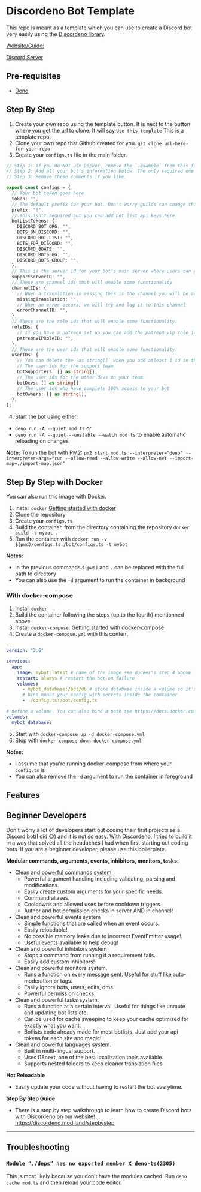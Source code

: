 # Discordeno Bot Template

This repo is meant as a template which you can use to create a Discord bot very
easily using the [Discordeno library](https://github.com/discordeno/discordeno).

[Website/Guide:](https://discordeno.mod.land/)

[Discord Server](https://discord.com/invite/5vBgXk3UcZ)

## Pre-requisites

- [Deno](https://deno.land)

## Step By Step

1. Create your own repo using the template button. It is next to the button
   where you get the url to clone. It will say `Use this template` This is a
   template repo.
2. Clone your own repo that Github created for you.
   `git clone url-here-for-your-repo`
3. Create your `configs.ts` file in the main folder.

```ts
// Step 1: If you do NOT use Docker, remove the `.example` from this file name so it is called `configs.ts` or copy the contents of the `configs.example.ts` file into a new `configs.ts` file. Docker will require this file.
// Step 2: Add all your bot's information below. The only required one is token and prefix. NOTE: As long as `.gitignore` file is ignoring configs.ts your configurations will be kept private!
// Step 3: Remove these comments if you like.

export const configs = {
  // Your bot token goes here
  token: "",
  // The default prefix for your bot. Don't worry guilds can change this later.
  prefix: "!",
  // This isn't required but you can add bot list api keys here.
  botListTokens: {
    DISCORD_BOT_ORG: "",
    BOTS_ON_DISCORD: "",
    DISCORD_BOT_LIST: "",
    BOTS_FOR_DISCORD: "",
    DISCORD_BOATS: "",
    DISCORD_BOTS_GG: "",
    DISCORD_BOTS_GROUP: "",
  },
  // This is the server id for your bot's main server where users can get help/support
  supportServerID: "",
  // These are channel ids that will enable some functionality
  channelIDs: {
    // When a translation is missing this is the channel you will be alerted in.
    missingTranslation: "",
    // When an error occurs, we will try and log it to this channel
    errorChannelID: "",
  },
  // These are the role ids that will enable some functionality.
  roleIDs: {
    // If you have a patreon set up you can add the patreon vip role id here.
    patreonVIPRoleID: "",
  },
  // These are the user ids that will enable some functionality.
  userIDs: {
    // You can delete the `as string[]` when you add atleast 1 id in them.
    // The user ids for the support team
    botSupporters: [] as string[],
    // The user ids for the other devs on your team
    botDevs: [] as string[],
    // The user ids who have complete 100% access to your bot
    botOwners: [] as string[],
  },
};
```

4. Start the bot using either:

* `deno run -A --quiet mod.ts` or
* `deno run -A --quiet --unstable --watch mod.ts` to enable automatic reloading on changes

**Note:** To run the bot with [PM2](https://github.com/Unitech/pm2):
`pm2 start mod.ts --interpreter="deno" --interpreter-args="run --allow-read --allow-write --allow-net --import-map=./import-map.json"`

## Step By Step with Docker

You can also run this image with Docker.

1. Install `docker`
   [Getting started with docker](https://docs.docker.com/get-started/)
2. Clone the repository
3. Create your `configs.ts`
4. Build the container, from the directory containing the repository
   `docker build -t mybot .`
5. Run the container with
   `docker run -v $(pwd)/configs.ts:/bot/configs.ts -t mybot`

**Notes:**

- In the previous commands `$(pwd)` and `.` can be replaced with the full path
  to directory
- You can also use the `-d` argument to run the container in background

### With docker-compose

1. Install `docker`
2. Build the container following the steps (up to the fourth) mentionned above
3. Install `docker-compose`.
   [Getting started with docker-compose](https://docs.docker.com/compose/gettingstarted/)
4. Create a `docker-compose.yml` with this content

```yml
---
version: "3.6"

services:
  app:
    image: mybot:latest # name of the image see docker's step 4 above
    restart: always # restart the bot on failure
    volumes:
      - mybot_database:/bot/db # store database inside a volume so it's persistent
      # bind mount your config with secrets inside the container
      - ./config.ts:/bot/config.ts

# define a volume. You can also bind a path see https://docs.docker.com/compose/compose-file/compose-file-v3/#volumes
volumes:
  mybot_database:
```

5. Start with `docker-compose up -d docker-compose.yml`
6. Stop with `docker-compose down docker-compose.yml`

**Notes:**

- I assume that you're running docker-compose from where your `config.ts` is
- You can also remove the `-d` argument to run the container in foreground

## Features

## Beginner Developers

Don't worry a lot of developers start out coding their first projects as a
Discord bot(I did 😉) and it is not so easy. With Discordeno, I tried to build it
in a way that solved all the headaches I had when first starting out coding
bots. If you are a beginner developer, please use this boilerplate.

**Modular commands, arguments, events, inhibitors, monitors, tasks.**

- Clean and powerful commands system
  - Powerful argument handling including validating, parsing and modifications.
  - Easily create custom arguments for your specific needs.
  - Command aliases.
  - Cooldowns and allowed uses before cooldown triggers.
  - Author and bot permission checks in server AND in channel!
- Clean and powerful events system
  - Simple functions that are called when an event occurs.
  - Easily reloadable!
  - No possible memory leaks due to incorrect EventEmitter usage!
  - Useful events available to help debug!
- Clean and powerful inhibitors system
  - Stops a command from running if a requirement fails.
  - Easily add custom inhibitors!
- Clean and powerful monitors system.
  - Runs a function on every message sent. Useful for stuff like auto-moderation
    or tags.
  - Easily ignore bots, users, edits, dms.
  - Powerful permission checks.
- Clean and powerful tasks system.
  - Runs a function at a certain interval. Useful for things like unmute and
    updating bot lists etc.
  - Can be used for cache sweeping to keep your cache optimized for exactly what
    you want.
  - Botlists code already made for most botlists. Just add your api tokens for
    each site and magic!
- Clean and powerful languages system.
  - Built in multi-lingual support.
  - Uses i18next, one of the best localization tools available.
  - Supports nested folders to keep cleaner translation files

**Hot Reloadable**

- Easily update your code without having to restart the bot everytime.

**Step By Step Guide**

- There is a step by step walkthrough to learn how to create Discord bots with
  Discordeno on our website! https://discordeno.mod.land/stepbystep

---

## Troubleshooting

### `Module “./deps” has no exported member X deno-ts(2305)`

This is most likely because you don’t have the modules cached. Run `deno cache mod.ts` and then reload your code editor.
